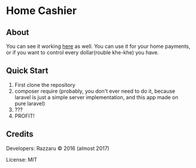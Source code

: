 Home Cashier
=========

## About ##


You can see it working [here](https://polar-anchorage-58321.herokuapp.com/) as well.
You can use it for your home payments, or if you want to control every dollar(rouble khe-khe) you have.


## Quick Start ##

1. First clone the repository
2. composer require (probably, you don't ever need to do it, because laravel is just a simple server implementation, and this app made on pure laravel)
3. ???
4. PROFIT!


## Credits ##

Developers: Razzaru © 2016 (almost 2017)

License: MIT